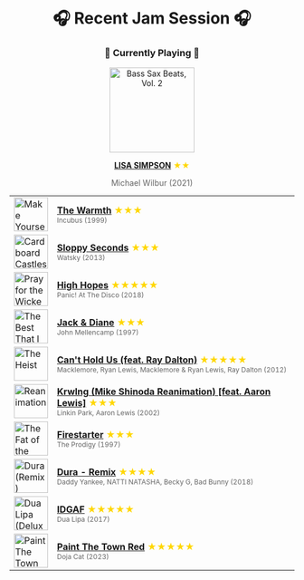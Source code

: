 <div align='center'>

# 🎧 Recent Jam Session 🎧

<h3>🎵 Currently Playing 🎵</h3>

<a href="https://open.spotify.com/track/2wYDTJ5AfC7MNboVvmyp1Y"><img src="https://i.scdn.co/image/ab67616d0000b273f3d247f5bc7a34b1ae79a7ef" width="150" height="150" alt="Bass Sax Beats, Vol. 2" /></a>

<b><a href="https://open.spotify.com/track/2wYDTJ5AfC7MNboVvmyp1Y">LISA SIMPSON</a></b><span style="color: gold;"> ★★</span>

<span style="color: #666;">Michael Wilbur (2021)</span>

<table style='margin: 0 auto; max-width: 550px;'>
<tr>
<td width="60"><a href="https://open.spotify.com/track/0LkssuXRYPFYapjXH9pJBX"><img src="https://i.scdn.co/image/ab67616d0000b27374fad40214d982351347e46e" width="60" height="60" alt="Make Yourself" /></a></td>
<td><b><a href="https://open.spotify.com/track/0LkssuXRYPFYapjXH9pJBX">The Warmth</a></b> <span style="color: gold;"> ★★★</span><br><span style="font-size: 12px; color: #666;">Incubus (1999)</span></td>
</tr>
<tr>
<td width="60"><a href="https://open.spotify.com/track/6ekWVvw642aQsT3AfnCiTz"><img src="https://i.scdn.co/image/ab67616d0000b2731f81dec4c6e5a290f0bca4e8" width="60" height="60" alt="Cardboard Castles" /></a></td>
<td><b><a href="https://open.spotify.com/track/6ekWVvw642aQsT3AfnCiTz">Sloppy Seconds</a></b> <span style="color: gold;"> ★★★</span><br><span style="font-size: 12px; color: #666;">Watsky (2013)</span></td>
</tr>
<tr>
<td width="60"><a href="https://open.spotify.com/track/1rqqCSm0Qe4I9rUvWncaom"><img src="https://i.scdn.co/image/ab67616d0000b273c5148520a59be191eea16989" width="60" height="60" alt="Pray for the Wicked" /></a></td>
<td><b><a href="https://open.spotify.com/track/1rqqCSm0Qe4I9rUvWncaom">High Hopes</a></b> <span style="color: gold;"> ★★★★★</span><br><span style="font-size: 12px; color: #666;">Panic! At The Disco (2018)</span></td>
</tr>
<tr>
<td width="60"><a href="https://open.spotify.com/track/6xrdxmGZnnpScIck7YxCnd"><img src="https://i.scdn.co/image/ab67616d0000b273a47d777eacab80613fdde21e" width="60" height="60" alt="The Best That I Could Do 1978 - 1988" /></a></td>
<td><b><a href="https://open.spotify.com/track/6xrdxmGZnnpScIck7YxCnd">Jack & Diane</a></b> <span style="color: gold;"> ★★★</span><br><span style="font-size: 12px; color: #666;">John Mellencamp (1997)</span></td>
</tr>
<tr>
<td width="60"><a href="https://open.spotify.com/track/3bidbhpOYeV4knp8AIu8Xn"><img src="https://i.scdn.co/image/ab67616d0000b27398a02fef3a8b1d80a0f164ec" width="60" height="60" alt="The Heist" /></a></td>
<td><b><a href="https://open.spotify.com/track/3bidbhpOYeV4knp8AIu8Xn">Can't Hold Us (feat. Ray Dalton)</a></b> <span style="color: gold;"> ★★★★★</span><br><span style="font-size: 12px; color: #666;">Macklemore, Ryan Lewis, Macklemore & Ryan Lewis, Ray Dalton (2012)</span></td>
</tr>
<tr>
<td width="60"><a href="https://open.spotify.com/track/1Hg2egRryMkCdXqXmXki3A"><img src="https://i.scdn.co/image/ab67616d0000b27391e2fd0e284ca923b8743b6a" width="60" height="60" alt="Reanimation" /></a></td>
<td><b><a href="https://open.spotify.com/track/1Hg2egRryMkCdXqXmXki3A">Krwlng (Mike Shinoda Reanimation) [feat. Aaron Lewis]</a></b> <span style="color: gold;"> ★★★</span><br><span style="font-size: 12px; color: #666;">Linkin Park, Aaron Lewis (2002)</span></td>
</tr>
<tr>
<td width="60"><a href="https://open.spotify.com/track/1auX4gkGe7hbrOH0BXdpV4"><img src="https://i.scdn.co/image/ab67616d0000b2737bb4dd1d02346ec2321a41d6" width="60" height="60" alt="The Fat of the Land" /></a></td>
<td><b><a href="https://open.spotify.com/track/1auX4gkGe7hbrOH0BXdpV4">Firestarter</a></b> <span style="color: gold;"> ★★★</span><br><span style="font-size: 12px; color: #666;">The Prodigy (1997)</span></td>
</tr>
<tr>
<td width="60"><a href="https://open.spotify.com/track/6U2NuJILEOEpW2tVCuqKHb"><img src="https://i.scdn.co/image/ab67616d0000b2738a31cacc2818b37d9e4e4bdc" width="60" height="60" alt="Dura (Remix)" /></a></td>
<td><b><a href="https://open.spotify.com/track/6U2NuJILEOEpW2tVCuqKHb">Dura - Remix</a></b> <span style="color: gold;"> ★★★★</span><br><span style="font-size: 12px; color: #666;">Daddy Yankee, NATTI NATASHA, Becky G, Bad Bunny (2018)</span></td>
</tr>
<tr>
<td width="60"><a href="https://open.spotify.com/track/76cy1WJvNGJTj78UqeA5zr"><img src="https://i.scdn.co/image/ab67616d0000b273838698485511bd9108fadadc" width="60" height="60" alt="Dua Lipa (Deluxe)" /></a></td>
<td><b><a href="https://open.spotify.com/track/76cy1WJvNGJTj78UqeA5zr">IDGAF</a></b> <span style="color: gold;"> ★★★★★</span><br><span style="font-size: 12px; color: #666;">Dua Lipa (2017)</span></td>
</tr>
<tr>
<td width="60"><a href="https://open.spotify.com/track/2IGMVunIBsBLtEQyoI1Mu7"><img src="https://i.scdn.co/image/ab67616d0000b2737acee948ecac8380c1b6ce30" width="60" height="60" alt="Paint The Town Red" /></a></td>
<td><b><a href="https://open.spotify.com/track/2IGMVunIBsBLtEQyoI1Mu7">Paint The Town Red</a></b> <span style="color: gold;"> ★★★★★</span><br><span style="font-size: 12px; color: #666;">Doja Cat (2023)</span></td>
</tr>
</table>
</div>

